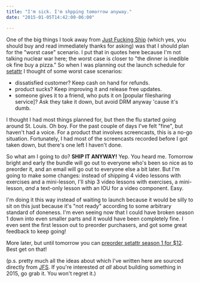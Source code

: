 ```yaml
---
title: "I'm sick. I'm shpping tomorrow anyway."
date: "2015-01-05T14:42:00-06:00"

---
```


One of the big things I took away from [Just Fucking Ship][jfs] (which yes, you
should buy and read immediately thanks for asking) was that I should plan for
the "worst case" scenario. I put that in quotes here because I'm not talking
nuclear war here; the worst case is closer to "the dinner is inedible ok fine
buy a pizza." So when I was planning out the launch schedule for
[setattr](https://www.setattr.com/) I thought of some worst case scenarios:

[jfs]: https://unicornfree.com/just-fucking-ship

<!--more-->

 - dissatisfied customer? Keep cash on hand for refunds.
 - product sucks? Keep improving it and release free updates.
 - someone gives it to a friend, who puts it on [popular filesharing service]?
   Ask they take it down, but avoid DRM anyway 'cause it's dumb.
 
I thought I had most things planned for, but then the flu started going around
St. Louis. Oh boy. For the past couple of days I've felt "fine", but haven't had
a voice. For a product that involves screencasts, this is a no-go situation.
Fortunately, I had most of the screencasts recorded before I got taken down, but
there's one left I haven't done.

So what am I going to do? **SHIP IT ANYWAY!** Yep. You heard me. Tomorrow bright
and early the bundle will go out to everyone who's been so nice as to preorder
it, and an email will go out to everyone else a bit later. But I'm going to make
some changes: instead of shipping 4 video lessons with exercises and a
mini-lesson, I'll ship 3 video lessons with exercises, a mini-lesson, *and* a
text-only lesson with an IOU for a video component. Easy.

I'm doing it this way instead of waiting to launch because it would be silly to
sit on this just because it's "not ready" according to some arbitrary standard
of doneness. I'm even seeing now that I could have broken season 1 down into
even smaller parts and it would have been completely fine. I even sent the first
lesson out to preorder purchasers, and got some great feedback to keep going!

More later, but until tomorrow you can
[preorder setattr season 1 for $12][preorder]. Best get on that!

(p.s. pretty much all the ideas about which I've written here are sourced
directly from [JFS]. If you're interested *at all* about building something in
2015, go grab it. You won't regret it.)

[preorder]: https://gumroad.com/l/setattr-season-1/
